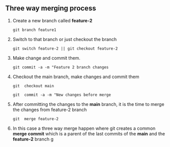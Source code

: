 ## Three way merging process
1. Create a new branch called **feature-2**
   ```shell
   git branch feature1
   ```

2. Switch to that branch or just checkout the branch
   ```shell
   git switch feature-2 || git checkout feature-2
   ```
3. Make change and commit them.
   ```shell
   git commit -a -m "Feature 2 branch changes
   ``` 
4. Checkout the main branch, make changes and commit them
   ```shell
   git  checkout main

   git  commit -a -m "New changes before merge

   ```

5. After committing the changes to the **main** branch, it is the time to merge the changes from feature-2 branch
   ```shell
   git  merge feature-2
   ```
6. In this case a three way merge happen where git creates a common **merge commit** which is a parent of the last commits of the **main** and the **feature-2** branch
g
   

 